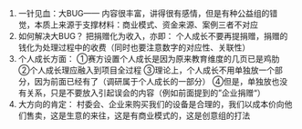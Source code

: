1. 一针见血：大BUG——
内容很丰富，讲得很有感情，但是有种公益组的错觉，本质上来源于支撑材料：商业模式、资金来源、案例三者不对应
2. 如何解决大BUG？
把捐赠化为收入，亦即：
个人成长不要再提捐赠，捐赠的钱化为处理过程中的收费（同时也要注意数字的对应性、关联性）
3. 个人成长方面：
①赛方设置个人成长是因为原来教育维度的几页已是鸡肋
②个人成长理应融入到项目全过程
③理论上，个人成长不用单独放一个部分，因为前面已经有了（调研属于个人成长的一部分）
④但是，单独放也没有关系，只是不要放入引起误会的内容（例如前面提到的”企业捐赠“）
4. 大方向的肯定：
村委会、企业来购买我们的设备是合理的，我们以成本价向他们售卖，这是生意的来往，这是有商业模式的，这是创意组的打法